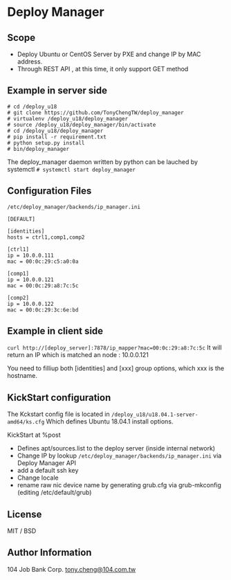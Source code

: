 # Deploy Manager

## Scope

* Deploy Ubuntu or CentOS Server by PXE and change IP by MAC address.
* Through REST API , at this time, it only support GET method

## Example in server side
```
# cd /deploy_u18
# git clone https://github.com/TonyChengTW/deploy_manager
# virtualenv /deploy_u18/deploy_manager
# source /deploy_u18/deploy_manager/bin/activate
# cd /deploy_u18/deploy_manager
# pip install -r requirement.txt
# python setup.py install
# bin/deploy_manager
```
The deploy_manager daemon written by python can be lauched by systemctl
``` # systemctl start deploy_manager ```

## Configuration Files

`/etc/deploy_manager/backends/ip_manager.ini`
```
[DEFAULT]

[identities]
hosts = ctrl1,comp1,comp2

[ctrl1]
ip = 10.0.0.111
mac = 00:0c:29:c5:a0:0a

[comp1]
ip = 10.0.0.121
mac = 00:0c:29:a8:7c:5c

[comp2]
ip = 10.0.0.122
mac = 00:0c:29:3c:6e:bd
```

## Example in client side
```curl http://[deploy_server]:7878/ip_mapper?mac=00:0c:29:a8:7c:5c```
It will return an IP which is matched an node : 10.0.0.121

You need to filliup both [identities] and [xxx] group options, which xxx is the hostname.

## KickStart configuration
The Kckstart config file is located in
```/deploy_u18/u18.04.1-server-amd64/ks.cfg```
Which defines Ubuntu 18.04.1 install options.

KickStart at %post
- Defines apt/sources.list to the deploy server (inside internal network)
- Change IP by lookup `/etc/deploy_manager/backends/ip_manager.ini` via Deploy Manager API
- add a default ssh key
- Change locale
- rename raw nic device name by generating grub.cfg via grub-mkconfig (editing /etc/default/grub)

## License

MIT / BSD

## Author Information
104 Job Bank Corp.
[tony.cheng@104.com.tw](mailto:tony.cheng@104.com.tw)
